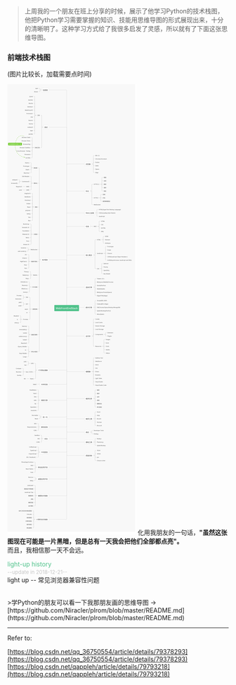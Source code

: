 >上周我的一个朋友在班上分享的时候，展示了他学习Python的技术栈图，他把Python学习需要掌握的知识、技能用思维导图的形式展现出来，十分的清晰明了。这种学习方式给了我很多启发了灵感，所以就有了下面这张思维导图。

### 前端技术栈图

(图片比较长，加载需要点时间)

![前端技术栈图](/images/in-post/20181218.png "前端技术栈图")
化用我朋友的一句话，**"虽然这张图现在可能是一片黑暗，但是总有一天我会把他们全部都点亮"。**  
而且，我相信那一天不会远。
<br/>

<label style="color:#50c28b">light-up history</label>  
<small style="color:#c7c7c7">--update in 2018-12-21--</small>  
light up -- 常见浏览器兼容性问题

<br/>
>学Python的朋友可以看一下我那朋友画的思维导图  
->[https://github.com/Niracler/plrom/blob/master/README.md](https://github.com/Niracler/plrom/blob/master/README.md)

---
Refer to:

[https://blog.csdn.net/qq_36750554/article/details/79378293](https://blog.csdn.net/qq_36750554/article/details/79378293)  
[https://blog.csdn.net/qappleh/article/details/79793218](https://blog.csdn.net/qappleh/article/details/79793218)
